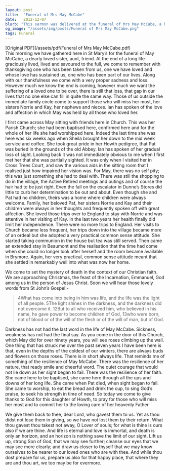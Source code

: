 ```yaml
---
layout: post
title:  "Funeral of Mrs May McCabe"
date:   2012-12-07
blurb: "This sermon was delivered at the funeral of Mrs May McCabe, a beloved member of the community. It celebrates her life, her resilience, and her faith. It also addresses the pain of loss and the hope of eternal life in God."
og_image: "/assets/img/posts/Funeral of Mrs May McCabe.png"
tags: Funeral
---
```

[Original PDF](/assets/pdf/Funeral of Mrs May McCabe.pdf)    
This morning we have gathered here in St Mary’s for the funeral of May McCabe, a dearly loved sister, aunt, friend. At the end of a long life graciously lived, lived and savoured to the full, we come to remember with thanksgiving one who has been taken from us, one we have loved and whose love has sustained us, one who has been part of our lives. Along with our thankfulness we come with a very proper sadness and loss. However much we know the end is coming, however much we want the suffering of a loved one to be over, there is still that loss, that gap in our lives that no one else can fill in quite the same way. Those of us outside the immediate family circle come to support those who will miss her most, her sisters Norrie and Kay, her nephews and nieces. Ian has spoken of the love and affection in which May was held by all those who loved her.

I first came across May sitting with friends here in Church. This was her Parish Church; she had been baptised here, confirmed here and for the whole of her life she had worshipped here. Indeed the last time she was here was six weeks ago when Sheila brought her down to the mid week service and coffee. She took great pride in her Howth pedigree, that Pat was buried in the grounds of the old Abbey. Ian has spoken of her gradual loss of sight. Looking back it was not immediately obvious to me when I first met her that she was partially sighted. It was only when I visited her in Cross Trees Court, and saw the various aids in the sitting room that I realised just how impaired her vision was. For May, there was no self pity; this was just something she had to deal with. There was still the shopping to do in the village, the Active Retired meetings and outings and of course the hair had to be just right. Even the fall on the escalator in Dunne’s Stores did little to curb her determination to be out and about. Even though she and Pat had no children, theirs was a home where children were always welcome. Family, her beloved Pat, her sisters Norrie and Kay and their children were always in her thoughts and frequently spoken off with great affection. She loved those trips over to England to stay with Norrie and was attentive in her visiting of Kay. In the last two years her health finally did limit her independence. There were no more trips to England. Her visits to Church became less frequent, her trips down into the village became more of an ordeal but she adopted a very practical common sense attitude. She started taking communion in the house but tea was still served. Then came an extended stay in Beaumont and the realisation that the time had come when she could no longer look after herself and the room became available in Brymore. Again, her very practical, common sense attitude meant that she settled in remarkably well into what was now her home.

We come to set the mystery of death in the context of our Christian faith. We are approaching Christmas, the feast of the Incarnation, Emmanuel, God among us in the person of Jesus Christ. Soon we will hear those lovely words from St John’s Gospel:-

> 4What has come into being in him was life, and the life was the light of all people. 5The light shines in the darkness, and the darkness did not overcome it.
> 12But to all who received him, who believed in his name, he gave power to become children of God, 13who were born, not of blood or of the will of the flesh or of the will of man, but of God.

Darkness has not had the last word in the life of May McCabe. Sickness, weakness has not had the final say. As you come in the door of this Church, which May did for over ninety years, you will see roses climbing up the wall. One thing that has struck me over the past seven years I have been here is that, even in the depths of the coldest of our winters, there are always buds and flowers on those roses. There is in short always life. That reminds me of something of the resilience of May McCabe. There was the resilience of her nature, that ready smile and cheerful word. The quiet courage that would not lie down as her sight began to fail. There was the resilience of her faith. She came here to be baptised, she came here through all the ups and downs of her long life. She came when Pat died, when sight began to fail. She came to worship, to eat the bread and drink the cup, to sing God’s praise, to seek his strength in time of need. So today we come to give thanks to God for this daughter of Howth, to pray for those who will miss her most and to commit her to the loving care of her heavenly Father

We give them back to thee, dear Lord, who gavest them to us. Yet as thou didst not lose them in giving, so we have not lost them by their return. What thou gavest thou takest not away, O Lover of souls; for what is thine is ours also if we are thine. And life is eternal and love is immortal, and death is only an horizon, and an horizon is nothing save the limit of our sight. Lift us up, strong Son of God, that we may see further; cleanse our eyes that we may see more clearly; and draw us closer to thyself that we may know ourselves to be nearer to our loved ones who are with thee. And while thou dost prepare for us, prepare us also for that happy place, that where they are and thou art, we too may be for evermore.
